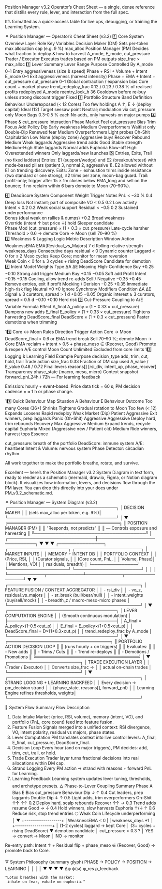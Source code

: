 Position Manager v3.2 Operator’s Cheat Sheet — a single, dense reference that distills every rule, lever, and interaction from the full spec.

It’s formatted as a quick-access table for live ops, debugging, or training the Learning System.

⚘ Position Manager — Operator’s Cheat Sheet (v3.2)
1️⃣ Core System Overview
Layer	Role	Key Variables
Decision Maker (DM)	Sets per-token max allocation cap (e.g. 9 %)	max_alloc
Position Manager (PM)	Decides what fraction to deploy & how to harvest	A_mode, E_mode, cut_pressure
Trader / Executor	Executes trades based on PM outputs	size_frac × max_alloc
2️⃣ Lever Summary
Lever	Range	Purpose	Controlled By
A_mode	0–1	Entry aggressiveness (size & speed)	Phase + RSI + Volume + Intent
E_mode	0–1	Exit aggressiveness (harvest intensity)	Phase + EMA + Intent + cut_pressure
cut_pressure	0–1	Global contraction / expansion bias	Core count + market phase
trend_redeploy_frac	0.12 / 0.23 / 0.38	% of realised profits redeployed	A_mode
reentry_lock_h	36	Cooldown before re-buy unless strong discount trigger	Fixed
3️⃣ Portfolio Structure
Band	Definition	Behaviour
Underexposed (< 12 Cores)	Too few holdings	A ↑, E ↓ (deploy capital)
Ideal (12)	Target seesaw point	Neutral; modulation via cut_pressure only
Moon Bags	0.3–0.5 % each	No adds, only harvests on major pumps
4️⃣ Phase & cut_pressure Interaction
Phase	Market Feel	cut_pressure Bias	Trim Focus	Add Policy
Dip	Early weakness	Medium	Overperformers	Waitlist only
Double-Dip	Renewed fear	Medium	Overperformers	Light probes
Oh-Shit	Capitulation	Low	None (deploy zone)	Aggressive buys
Recover	Rebound	Medium	Weak laggards	Aggressive trend adds
Good	Stable strength	Medium-High	Stale laggards	Normal adds
Euphoria	Blow-off	High	Overextended winners	Only laggards/new launches
5️⃣ Entries, Exits, Trail (no fixed ladders)
Entries: E1 (support/wedge) and E2 (breakout/retest) with mode-based pillars (patient 3, normal 2, aggressive 1). E2 allowed without E1 on trending discovery.
Exits: Zone + exhaustion trims inside resistance (two standard or one strong), ≤2 trims per zone, moon-bag guard.
Trail: profit-only; trigger after 15 × 1m closes below EMA_long and sell on the bounce; if no reclaim within 6 bars demote to Moon (70–90%).

6️⃣ DeadScore System
Component	Weight	Trigger	Notes
PnL < −30 %	0.4	Deep loss	Not instant; part of composite
VO < 0.5	0.2	Low activity	
Intent < 0.2	0.2	Weak social support	
Residual < −0.5	0.2	Sustained underperformance	
Bonus (dual weak on rallies & dumps)	+0.2	Broad weakness	
Override (intent ↑ but price ↓)	hold	Sleeper candidate	
Phase Mod (cut_pressure)	× (1 + 0.3 × cut_pressure)	Late-cycle harsher	
Threshold	> 0.6 → demote Core → Moon (sell 70–90 %)		
7️⃣ Weakness & Lagging Logic
Metric	Description	Window	Action
WeaknessEMA	EMA(Residual_vs_Majors)	7 d	Rolling relative strength
weakness_days	Consecutive days residual < 0	Dynamic counter	
Laggard	< 0 for ≤ 2 Meso cycles	Keep Core; monitor for mean reversion	
Weak Coin	< 0 for ≥ 3 cycles + rising DeadScore	Candidate for demotion	
8️⃣ Intent Model Weights
Type	ΔA	ΔE	Meaning
High-Confidence Buy	+0.25	−0.10	Strong add trigger
Medium Buy	+0.15	−0.05	Soft add
Profit Intent	−0.15	+0.15	Cooling, allow trend re-adds
Sell / Negative	−0.35	+0.45	Remove entries, exit if profit
Mocking / Derision	−0.25	+0.35	Immediate high-risk flag
Neutral	±0	±0	Ignore
Synchrony Modifiers
Condition	ΔA	ΔE	Signal
≥ 3 curators, spread > 1 d	+0.05	−0.05	Organic interest
≥ 3 curators, spread < 0.5 d	−0.10	+0.10	Herd risk
9️⃣ Cut-Pressure Coupling to A/E
Variable	Formula	Effect
A_final	A_policy × (1 − 0.33 × cut_pressure)	Dampens new adds
E_final	E_policy × (1 + 0.33 × cut_pressure)	Tightens harvesting
DeadScore_final	DeadScore × (1 + 0.3 × cut_pressure)	Faster demotions when trimming

11️⃣ Core ↔ Moon Rules
Direction	Trigger	Action
Core → Moon	DeadScore_final > 0.6 or EMA trend break	Sell 70–90 %; demote
Moon → Core	EMA reclaim + intent > 0.5 + phase_meso ∈ {Recover, Good}	Promote & reopen A/E control
Moon Count	Unlimited	Excluded from core limits
12️⃣ Logging & Learning
Field	Example	Purpose
decision_type	add, trim, cut, hold, trail	Trade action
size_frac	0.33	Fraction of DM cap used
A_value / E_value	0.48 / 0.72	Final levers
reasons[]	[rsi_div, intent_up, phase_recover]	Transparency
phase_state	{macro, meso, micro}	Context snapshot
forward_pnl_24h / 72h	—	For learning feedback

Emission: hourly + event-based.
Price data tick = 60 s; PM decision cadence = ≈ 1 h or phase change.

13️⃣ Quick Behaviour Map
Situation	A Behaviour	E Behaviour	Outcome
Too many Cores (36+)	Shrinks	Tightens	Gradual rotation to Moon
Too few (< 12)	Expands	Loosens	Rapid redeploy
Weak Market (Dip)	Patient	Aggressive	Exit winners, prep laggards
Panic (Oh-Shit)	Aggressive	Aggressive	Deploy hard, trim rebounds
Recovery	Max Aggressive	Medium	Expand trends, recycle capital
Euphoria	Mixed (Aggressive new / Patient old)	Medium	Ride winners, harvest tops
Essence

cut_pressure: breath of the portfolio
DeadScore: immune system
A/E: heartbeat
Intent & Volume: nervous system
Phase Detector: circadian rhythm

All work together to make the portfolio breathe, rotate, and survive.


Excellent — here’s the Position Manager v3.2 System Diagram in text form, ready to render as a schematic (mermaid, draw.io, Figma, or Notion diagram block).
It visualizes how information, levers, and decisions flow through the PM layer.
You can drop this directly into your docs under PM_v3.2_schematic.md.

⚘ Position Manager — System Diagram (v3.2)
                    ┌────────────────────────────────────┐
                    │            DECISION MAKER           │
                    │  (sets max_alloc per token, e.g. 9%)│
                    └────────────────────────────────────┘
                                     │
                                     ▼
                 ╔═════════════════════════════════════╗
                 ║        POSITION MANAGER (PM)        ║
                 ║  "Responds, not predicts"           ║
                 ║  — Controls exposure and harvesting ║
                 ╚═════════════════════════════════════╝
                                     │
       ┌─────────────────────────────┼─────────────────────────────┐
       ▼                             ▼                             ▼
┌───────────────┐         ┌────────────────────┐        ┌──────────────────────┐
│ MARKET INPUTS │         │ MEMORY + INTENT DB │        │ PORTFOLIO CONTEXT    │
│ (Price, RSI,  │         │ (Curator signals,  │        │ (Core count, PnL,    │
│ Volume, Phase)│         │ Mentions, VO)      │        │ residuals, breadth)  │
└───────────────┘         └────────────────────┘        └──────────────────────┘
       │                         │                             │
       └────────────┬────────────┴────────────┬────────────────┘
                    ▼                         ▼
             ┌────────────────────────────────────────────┐
             │ FEATURE FUSION / CONTEXT AGGREGATOR         │
             │ - rsi_div                                   │
             │ - vo_z, residual_vs_majors                  │
             │ - sr_break (bull/bear/null)                 │
             │ - intent_weights (buy/sell/mock)            │
             │ - breadth_z / macro-meso-micro phases       │
             └────────────────────────────────────────────┘
                                │
                                ▼
                 ┌────────────────────────────────────┐
                 │   LEVER COMPUTATION ENGINE         │
                 │   (Smooth continuous modulation)   │
                 ├────────────────────────────────────┤
                 │ A_final = A_policy×(1–0.5×cut_p)   │
                 │ E_final = E_policy×(1+0.5×cut_p)   │
                 │ DeadScore_final = D×(1+0.3×cut_p)  │
                 │ trend_redeploy_frac by A_mode       │
                 └────────────────────────────────────┘
                                │
                                ▼
                ╔══════════════════════════════════╗
                ║   PORTFOLIO ACTION DECISION LOOP ║
                ║   (runs hourly + on triggers)    ║
                ║   Evaluates:                     ║
                ║     - New adds                   ║
                ║     - Trims / Cuts               ║
                ║     - Trend re-deploys           ║
                ║     - Demotions / Promotions     ║
                ╚══════════════════════════════════╝
                                │
                                ▼
                     ┌────────────────────────┐
                     │  TRADE EXECUTION LAYER │
                     │ (Trader / Executor)    │
                     │ Converts size_frac →   │
                     │ actual on-chain trades │
                     └────────────────────────┘
                                │
                                ▼
                ┌────────────────────────────────────────────┐
                │  STRAND LOGGING + LEARNING BACKFEED         │
                │  Every decision → pm_decision strand        │
                │    {phase_state, reasons[], forward_pnl}    │
                │  Learning Engine refines thresholds, weights│
                └────────────────────────────────────────────┘


💠 System Flow Summary
Flow	Description
1. Data Intake	Market (price, RSI, volume), memory (intent, VO), and portfolio (PnL, core count) feed into feature fusion.
2. Feature Fusion	Signals merged into a unified context: RSI divergence, VO, intent polarity, residual vs majors, phase states.
3. Lever Computation	PM translates context into live control levers: A_final, E_final, cut_pressure, DeadScore_final.
4. Decision Loop	Every hour (and on major triggers), PM decides: add, trim, cut, trail, or hold.
5. Trade Execution	Trader layer turns fractional decisions into real allocations within DM cap.
6. Strand Logging	Every PM action → strand with reasons + forward PnL for Learning.
7. Learning Feedback	Learning system updates lever tuning, thresholds, and archetype presets.
🜂 Phase-to-Lever Coupling Summary
Phase	A Bias	E Bias	cut_pressure	Behaviour
Dip	↓	↑	0.4	Cut leaders, prep laggards
Double-Dip	↓	↑	0.5	Light adds, trim overperformers
Oh-Shit	↑↑	↑↑	0.2	Deploy hard, scalp rebounds
Recover	↑↑	→	0.3	Trend adds resume
Good	→	↓	0.4	Hold winners, slow harvests
Euphoria	↑/↓	↑	0.6	Reduce risk, stop trend entries
🌕 Weak Coin Lifecycle
       underperforming
             │
             ▼
     +-------------------+
     | WeaknessEMA < 0   |
     | weakness_days +1  |
     +-------------------+
             │
     (1–2 cycles) laggard → kept Core
             │
     (3+ cycles + rising DeadScore)
             ▼
        demotion candidate
             │
      cut_pressure > 0.3 ?
             │
        YES → convert → Moon
             │
        NO  → monitor


Re-entry path:
Intent ↑ + Residual flip + phase_meso ∈ {Recover, Good} → promote back to Core.

🜃 System Philosophy (summary glyph)
    PHASE → POLICY → POSITION → LEARNING
       │        │         │        │
       ▼        ▼         ▼        ▼
     Δφ        ψ(ω)      φ_res     ρ_feedback

    "Lotus breathes with the market:
     inhale on fear, exhale on euphoria."
